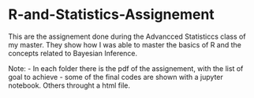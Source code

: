 # R-and-Statistics-Assignement
This are the assignement done during the Advancced Statisticcs class of my master. They show how I was able to master the basics of R and the concepts related to Bayesian Inference.

Note: - In each folder there is the pdf of the assignement, with the list of goal to achieve
      - some of the final codes are shown with a jupyter notebook. Others throught a html file.
